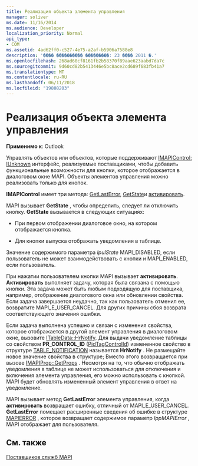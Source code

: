 ```yaml
---
title: Реализация объекта элемента управления
manager: soliver
ms.date: 11/16/2014
ms.audience: Developer
localization_priority: Normal
api_type:
- COM
ms.assetid: 4ad62ff0-c527-4e75-a2af-b5906a7588e8
description: '���� ���������� ���������: 23 ���� 2011 �.'
ms.openlocfilehash: 268ad60cf8161fb2b58370f89aae623aabd7da7c
ms.sourcegitcommit: 9d60cd82b5413446e5bc8ace2cd689f683fb41a7
ms.translationtype: MT
ms.contentlocale: ru-RU
ms.lasthandoff: 06/11/2018
ms.locfileid: "19808203"
---
```

# <a name="control-object-implementation"></a>Реализация объекта элемента управления

  
  
**Применимо к**: Outlook 
  
Управлять объектов или объектов, которые поддерживают [IMAPIControl: IUnknown](imapicontroliunknown.md) интерфейс, реализуемые поставщиками, чтобы добавить функциональные возможности для кнопки, которое отображается в диалоговом окне MAPI. Объекты элементов управления можно реализовать только для кнопок. 
  
 **IMAPIControl** имеет три метода: [GetLastError](imapicontrol-getlasterror.md), [GetState](imapicontrol-getstate.md)и [активировать](imapicontrol-activate.md). 
  
MAPI вызывает **GetState** , чтобы определить, следует ли отключить кнопку. **GetState** вызывается в следующих ситуациях: 
  
- При первом отображении диалоговое окно, на котором отображается кнопка.
    
- Для кнопки выпуска отображать уведомления в таблице. 
    
Значение содержимого параметра _lpulState_ MAPI_DISABLED, если пользователь не может взаимодействовать с кнопки и MAPI_ENABLED, если пользователь. 
  
При нажатии пользователем кнопки MAPI вызывает **активировать**. **Активировать** выполняет задачу, которая была связана с помощью кнопки. Эта задача может быть любым подходящую для поставщика, например, отображение диалогового окна или обновлении свойства. Если задача завершается неудачно, так как пользователь отменил ее, возвратите MAPI_E_USER_CANCEL. Для других причины сбоя возврата соответствующего значения ошибки. 
  
Если задача выполнена успешно и связан с изменения свойства, которое отображается в другой элемент управления в диалоговом окне, вызовите [ITableData::HrNotify](itabledata-hrnotify.md). Для выдачи уведомление таблицы со свойством **PR_CONTROL_ID** ([PidTagControlId](pidtagcontrolid-canonical-property.md)) измененное свойство в структуре [TABLE_NOTIFICATION](table_notification.md) называется **HrNotify** . Не размещайте новое значение свойства в структуре; Вместо этого возвращается при вызове [IMAPIProp::GetProps](imapiprop-getprops.md) . Несмотря на то, что обычно отображать уведомления в таблице не может использоваться для отключения и включения элемента управления, его можно использовать с кнопкой. MAPI будет обновлять измененный элемент управления в ответ на уведомление. 
  
MAPI вызывает метод **GetLastError** элемента управления, когда **активировать** возвращает ошибку, отличный от MAPI_E_USER_CANCEL. **GetLastError** помещает расширенные сведения об ошибке в структуре [MAPIERROR](mapierror.md) , которое возвращает содержимое параметр _lppMAPIError_ , MAPI отображает для пользователя. 
  
## <a name="see-also"></a>См. также



[Поставщиков служб MAPI](mapi-service-providers.md)

